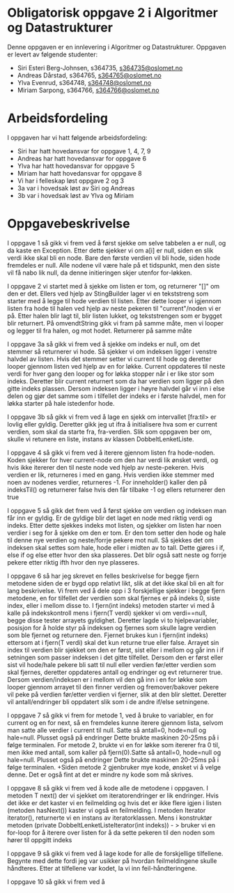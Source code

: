 # Obligatorisk oppgave 2 i Algoritmer og Datastrukturer

Denne oppgaven er en innlevering i Algoritmer og Datastrukturer. 
Oppgaven er levert av følgende studenter:
* Siri Esteri Berg-Johnsen, s364735, s364735@oslomet.no
* Andreas Dårstad, s364765, s364765@oslomet.no
* Ylva Evenrud, s364748, s364748@oslomet.no
* Miriam Sarpong, s364766, s364766@oslomet.no

# Arbeidsfordeling

I oppgaven har vi hatt følgende arbeidsfordeling:
* Siri har hatt hovedansvar for oppgave 1, 4, 7, 9
* Andreas har hatt hovedansvar for oppgave 6
* Ylva har hatt hovedansvar for oppgave 5 
* Miriam har hatt hovedansvar for oppgave 8
* Vi har i felleskap løst oppgave 2 og 3
* 3a var i hovedsak løst av Siri og Andreas
* 3b var i hovedsak løst av Ylva og Miriam

# Oppgavebeskrivelse

I oppgave 1 så gikk vi frem ved å først sjekke om selve tabbelen a er null, og da kaste en Exception. Etter dette sjekker vi om a[i] er null, siden en slik verdi ikke skal bli en node. Bare den første verdien vil bli hode, siden hode fremdeles er null. Alle nodene vil være hale på et tidspunkt, men den siste vil få nabo lik null, da denne initieringen skjer utenfor for-løkken. 

I oppgave 2 vi startet med å sjekke om listen er tom, og returnerer "[]" om den er det. Ellers ved hjelp av StingBuilder lager vi en tekststreng som starter med å legge til hode verdien til listen. Etter dette looper vi igjennom listen fra hode til halen ved hjelp av neste pekeren til "current"/noden vi er på. Etter halen blir lagt til, blir listen lukket, og tekststrengen som er bygget blir returnert. 
På omvendtString gikk vi fram på samme måte, men vi looper og legger til fra halen, og mot hodet. Returnerer på samme måte

I oppgave 3a så gikk vi frem ved å sjekke om indeks er null, om det stemmer så returnerer vi hode.
Så sjekker vi om indeksen ligger i venstre halvdel av listen. Hvis det stemmer setter vi current til hode og deretter looper gjennom listen ved hjelp av en for løkke.
Current oppdateres til neste verdi for hver gang den looper og for løkka stopper når i er like stor som indeks. Deretter blir current returnert som da har verdien som ligger på den gitte indeks plassen.
Dersom indeksen ligger i høyre halvdel går vi inn i else delen og gjør det samme som i tilfellet der indeks er i første halvdel, men for løkka starter på hale istedenfor hode.

I oppgave 3b så gikk vi frem ved å lage en sjekk om intervallet [fra:til> er lovlig eller gyldig. Deretter gikk jeg ut ifra å initialisere hva som er current verdien, som skal da starte fra, fra-verdien. Slik som oppgaven ber om, skulle vi retunere en liste, instans av klassen DobbeltLenketListe. 

I oppgave 4 så gikk vi frem ved å iterere gjennom listen fra hode-noden. Koden sjekker for hver current-node om den har verdi lik ønsket verdi, og hvis ikke itererer den til neste node ved hjelp av neste-pekeren. Hvis verdien er lik, returneres i med en gang. Hvis verdien ikke stemmer med noen av nodenes verdier, returneres -1.
For inneholder() kaller den på indeksTil() og returnerer false hvis den får tilbake -1 og ellers returnerer den true

I oppgave 5 så gikk det frem ved å først sjekke om verdien og indeksen man får inn er gyldig. Er de gyldige blir det laget en node med riktig verdi og indeks. Etter dette sjekkes indeks mot listen, og sjekker om listen har noen verdier i seg for å sjekke om den er tom. Er den tom setter den hode og hale til denne nye verdien og neste/forrje pekere mot null. 
Så sjekkes det om indeksen skal settes som hale, hode eller i midten av to tall. Dette gjøres i if, else if og else etter hvor den ska plasseres. Det blir også satt neste og forrje pekere etter riktig ifth hvor den nye plasseres. 

I oppgave 6 så har jeg skrevet en felles beskrivelse for begge fjern metodene siden de er bygd opp relativt likt, slik at det ikke skal bli en alt for lang beskrivelse. 
Vi frem ved å dele opp i 3 forskjellige sjekker i begge fjern metodene, en for tilfellet der verdien som skal fjernes er på indeks 0, siste index, eller i mellom disse to.
I fjern(int indeks) metoden starter vi med å kalle på indekskontroll mens i fjern(T verdi) sjekker vi om verdi==null, begge disse tester arrayets gyldighet. 
Deretter lagde vi to hjelpevariabler, posisjon for å holde styr på indeksen og fjernes som skulle lagre verdien som ble fjernet og returnere den. 
Fjernet brukes kun i fjern(int indeks) ettersom at i fjern(T verdi) skal det kun returne true eller false. 
Arrayet sin index til verdien blir sjekket om den er først, sist eller i mellom og går inn i if setningen som passer indeksen i det gitte tilfellet. 
Dersom den er først eller sist vil hode/hale pekere bli satt til null eller verdien før/etter verdien som skal fjernes, deretter oppdateres antall og endringer og evt returnerer true.
Dersom verdien/indeksen er i mellom vil den gå inn i en for løkke som looper gjennom arrayet til den finner verdien og fremover/bakover pekere vil peke på verdien før/etter verdien vi fjerner, slik at den blir slettet.
Deretter vil antall/endringer bli oppdatert slik som i de andre if/else setningene.

I oppgave 7 så gikk vi frem for metode 1, ved å bruke to variabler, en for current og en for next, så en fremdeles 
kunne iterere gjennom lista, selvom man satte alle verdier i current til null. Satte så antall=0, hode=null og
hale=null. Plusset også på endringer
Dette brukte maskinen 20-25ms på i følge terminalen.
For metode 2, brukte vi en for løkke som itererer fra 0 til, men ikke med antall, som kaller på fjern(0).Satte så antall=0, hode=null og
hale=null. Plusset også på endringer
Dette brukte maskinen 20-25ms på i følge terminalen.
+Siden metode 2 gjenbruker mye kode, ønsket vi å velge denne. Det er også fint at det er mindre ny kode som må skrives.

I oppgave 8 så gikk vi frem ved å kode alle de metodene i oppgaven. I metoden T next() der vi sjekket om 
iteratorendringer er lik endringer. Hvis det ikke er det kaster vi en feilmelding og hvis det er ikke flere igjen
i listen (metoden hasNext()) kaster vi også en feilmelding. I metoden Iterator<T> iterator(), 
returnerte vi en instans av iteratorklassen. Mens i konstruktør metoden
(private  DobbeltLenketListeIterator(int  indeks)) - >
bruker vi en for-loop for å iterere over listen for å da sette pekeren til den noden som hører til oppgitt indeks

I oppgave 9 så gikk vi frem ved å lage kode for alle de forskjellige tilfellene. Begynte med dette fordi jeg var usikker
på hvordan feilmeldingene skulle håndteres. Etter at tilfellene var kodet, la vi inn feil-håndteringene.


I oppgave 10 så gikk vi frem ved å
